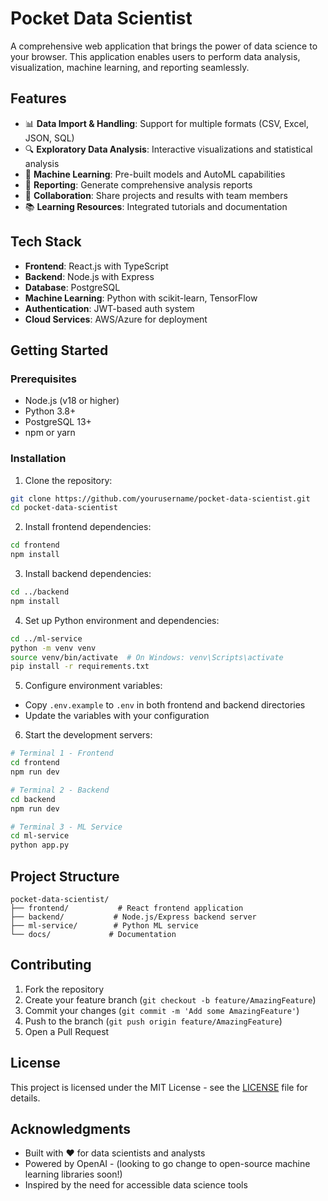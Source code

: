 # Pocket Data Scientist

A comprehensive web application that brings the power of data science to your browser. This application enables users to perform data analysis, visualization, machine learning, and reporting seamlessly.

## Features

- 📊 **Data Import & Handling**: Support for multiple formats (CSV, Excel, JSON, SQL)
- 🔍 **Exploratory Data Analysis**: Interactive visualizations and statistical analysis
- 🤖 **Machine Learning**: Pre-built models and AutoML capabilities
- 📝 **Reporting**: Generate comprehensive analysis reports
- 👥 **Collaboration**: Share projects and results with team members
- 📚 **Learning Resources**: Integrated tutorials and documentation

## Tech Stack

- **Frontend**: React.js with TypeScript
- **Backend**: Node.js with Express
- **Database**: PostgreSQL
- **Machine Learning**: Python with scikit-learn, TensorFlow
- **Authentication**: JWT-based auth system
- **Cloud Services**: AWS/Azure for deployment

## Getting Started

### Prerequisites

- Node.js (v18 or higher)
- Python 3.8+
- PostgreSQL 13+
- npm or yarn

### Installation

1. Clone the repository:
```bash
git clone https://github.com/yourusername/pocket-data-scientist.git
cd pocket-data-scientist
```

2. Install frontend dependencies:
```bash
cd frontend
npm install
```

3. Install backend dependencies:
```bash
cd ../backend
npm install
```

4. Set up Python environment and dependencies:
```bash
cd ../ml-service
python -m venv venv
source venv/bin/activate  # On Windows: venv\Scripts\activate
pip install -r requirements.txt
```

5. Configure environment variables:
- Copy `.env.example` to `.env` in both frontend and backend directories
- Update the variables with your configuration

6. Start the development servers:
```bash
# Terminal 1 - Frontend
cd frontend
npm run dev

# Terminal 2 - Backend
cd backend
npm run dev

# Terminal 3 - ML Service
cd ml-service
python app.py
```

## Project Structure

```
pocket-data-scientist/
├── frontend/           # React frontend application
├── backend/           # Node.js/Express backend server
├── ml-service/        # Python ML service
└── docs/             # Documentation
```

## Contributing

1. Fork the repository
2. Create your feature branch (`git checkout -b feature/AmazingFeature`)
3. Commit your changes (`git commit -m 'Add some AmazingFeature'`)
4. Push to the branch (`git push origin feature/AmazingFeature`)
5. Open a Pull Request

## License

This project is licensed under the MIT License - see the [LICENSE](LICENSE) file for details.

## Acknowledgments

- Built with ❤️ for data scientists and analysts
- Powered by OpenAI - (looking to go change to open-source machine learning libraries soon!)
- Inspired by the need for accessible data science tools 
